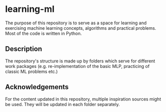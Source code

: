 # learning-ml
The purpose of this repository is to serve as a space for learning and exercising machine learning concepts, algorithms and practical problems. Most of the code is written in Python.

## Description
The repository's structure is made up by folders which serve for different work packages (e.g. re-implementation of the basic MLP, practicing of classic ML problems etc.)

## Acknowledgements
For the content updated in this repository, multiple inspiration sources might be used. They will be updated in each folder separately.
